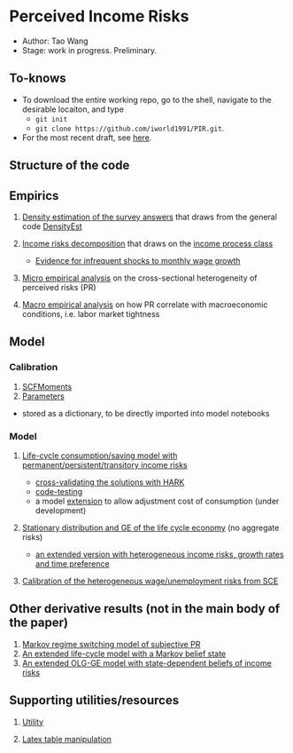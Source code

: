 <!-- #region -->
# Perceived Income Risks
- Author: Tao Wang
- Stage: work in progress. Preliminary.

## To-knows

- To download the entire working repo, go to the shell, navigate to the desirable locaiton, and type
  - `git init`
  - `git clone https://github.com/iworld1991/PIR.git`.   
- For the most recent draft, see [here](./PIR.pdf).


## Structure of the code

## Empirics

1. [Density estimation of the survey answers](./WorkingFolder/PythonCode/DoDensityEst.ipynb) that draws from the general code [DensityEst](./WorkingFolder/PythonCode/DensityEst.py)

2. [Income risks decomposition](./WorkingFolder/PythonCode/IncomeRisksEst.ipynb) that draws on the [income process class](./WorkingFolder/PythonCode/IncomeProcess.ipynb)
   - [Evidence for infrequent shocks to monthly wage growth](./WorkingFolder/PythonCode/IncomeRisksInfrequentEst.ipynb) 

3. [Micro empirical analysis](./WorkingFolder/PythonCode/MicroRiskProfile.ipynb) on the cross-sectional heterogeneity of perceived risks (PR)

4. [Macro empirical analysis](./WorkingFolder/PythonCode/MacroRiskProfile.ipynb) on how PR correlate with macroeconomic conditions, i.e. labor market tightness

## Model

### Calibration
1.  [SCFMoments](./WorkingFolder/PythonCode/SCFData.ipynb)
2. [Parameters](./WorkingFolder/PythonCode/PrepareParameters.ipynb)
  - stored as a dictionary, to be directly imported into model notebooks

### Model
1. [Life-cycle consumption/saving model with permanent/persistent/transitory income risks](./WorkingFolder/PythonCode/SolveLifeCycle.ipynb)
   - [cross-validating the solutions with HARK](./WorkingFolder/PythonCode/SolveLifeCycleBelief-ComparisonHARK.ipynb)
   - [code-testing](./WorkingFolder/PythonCode/SolveLifeCycleBelief-Test.ipynb)
   - a model [extension](./WorkingFolder/PythonCode/SolveLifeCycle-DC.ipynb) to allow adjustment cost of consumption (under development)

2. [Stationary distribution and GE of the life cycle economy](./WorkingFolder/PythonCode/OLG-GE.ipynb) (no aggregate risks)
   - [an extended version with heterogeneous income risks, growth rates and time preference](./WorkingFolder/PythonCode/OLG-GE-HeterTypes.ipynb)

3. [Calibration of the heterogeneous wage/unemployment risks from SCE](./WorkingFolder/PythonCode/HeterogeneousRisksEstMain.ipynb)

## Other derivative results (not in the main body of the paper)

1. [Markov regime switching model of subjective PR](./WorkingFolder/PythonCode/SubjectiveProfileEst.ipynb)
2. [An extended life-cycle model with a Markov belief state](./WorkingFolder/PythonCode/SolveLifeCycleBelief.ipynb)
3. [An extended OLG-GE model with state-dependent beliefs of income risks](./WorkingFolder/PythonCode/OLG-GE-Belief.ipynb)

## Supporting utilities/resources


1. [Utility](./WorkingFolder/PythonCode/Utility.ipynb)

2. [Latex table manipulation](./WorkingFolder/PythonCode/TexTablesMover.ipynb)
<!-- #endregion -->

```python

```
